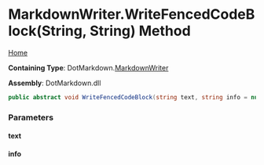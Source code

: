 <a name="_top"></a>

# MarkdownWriter\.WriteFencedCodeBlock\(String, String\) Method

[Home](../../../README.md#_top)

**Containing Type**: DotMarkdown\.[MarkdownWriter](../README.md#_top)

**Assembly**: DotMarkdown\.dll

```csharp
public abstract void WriteFencedCodeBlock(string text, string info = null)
```

### Parameters

#### text

#### info

